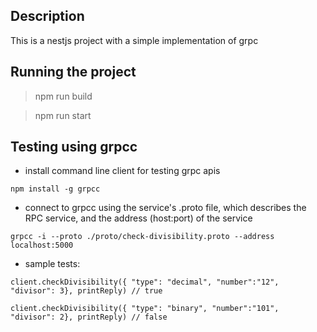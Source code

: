 ## Description
This is a nestjs project with a simple implementation of grpc

## Running the project
> npm run build

> npm run start

## Testing using grpcc
- install command line client for testing grpc apis
```
npm install -g grpcc
```
- connect to grpcc using the service's .proto file, which describes the RPC service, and the address (host:port) of the service
```
grpcc -i --proto ./proto/check-divisibility.proto --address localhost:5000
```
- sample tests:

```
client.checkDivisibility({ "type": "decimal", "number":"12", "divisor": 3}, printReply) // true

client.checkDivisibility({ "type": "binary", "number":"101", "divisor": 2}, printReply) // false
```